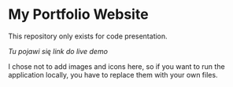 # My Portfolio Website

This repository only exists for code presentation.

_Tu pojawi się link do live demo_ 

I chose not to add images and icons here, so if you want to run the application locally, you have to replace them with your own files.

